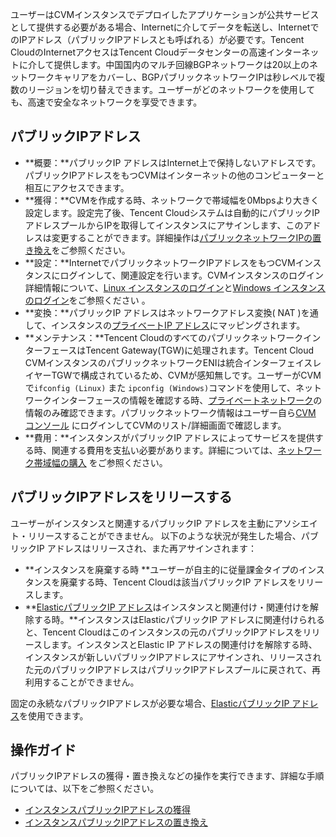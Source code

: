 ユーザーはCVMインスタンスでデプロイしたアプリケーションが公共サービスとして提供する必要がある場合、Internetに介してデータを転送し、InternetでのIPアドレス（パブリックIPアドレスとも呼ばれる）が必要です。Tencent CloudのInternetアクセスはTencent Cloudデータセンターの高速インターネットに介して提供します。中国国内のマルチ回線BGPネットワークは20以上のネットワークキャリアをカバーし、BGPパブリックネットワークIPは秒レベルで複数のリージョンを切り替えできます。ユーザーがどのネットワークを使用しても、高速で安全なネットワークを享受できます。

## パブリックIPアドレス
 - **概要：**パブリックIP アドレスはInternet上で保持しないアドレスです。パブリックIPアドレスをもつCVMはインターネットの他のコンピューターと相互にアクセスできます。
 - **獲得：**CVMを作成する時、ネットワークで帯域幅を0Mbpsより大きく設定します。設定完了後、Tencent Cloudシステムは自動的にパブリックIPアドレスプールからIPを取得してインスタンスにアサインします、このアドレスは変更することができます。詳細操作は[パブリックネットワークIPの置き換え](https://intl.cloud.tencent.com/document/product/213/16642)をご参照ください。
 - **設定：**InternetでパブリックネットワークIPアドレスをもつCVMインスタンスにログインして、関連設定を行います。CVMインスタンスのログイン詳細情報について、[Linux インスタンスのログイン](/doc/product/213/5436)と[Windows インスタンスのログイン](/doc/product/213/5435)をご参照ください 。
 - **変換：**パブリックIP アドレスはネットワークアドレス変換( NAT )を通して、インスタンスの[プライベートIP アドレス](/doc/product/213/5225)にマッピングされます。
 - **メンテナンス：**Tencent CloudのすべてのパブリックネットワークインターフェースはTencent Gateway(TGW)に処理されます。Tencent Cloud CVMインスタンスのパブリックネットワークENIは統合インターフェイスレイヤーTGWで構成されているため、CVMが感知無しです。ユーザーがCVMで`ifconfig (Linux)` また `ipconfig (Windows)`コマンドを使用して、ネットワークインターフェースの情報を確認する時、[プライベートネットワーク](/doc/product/213/5225)の情報のみ確認できます。パブリックネットワーク情報はユーザー自ら[CVM コンソール](https://console.cloud.tencent.com/cvm) にログインしてCVMのリスト/詳細画面で確認します。
 - **費用：**インスタンスがパブリックIP アドレスによってサービスを提供する時、関連する費用を支払い必要があります。詳細については、[ネットワーク帯域幅の購入](/doc/product/213/509#2.1.-.E5.B8.A6.E5.AE.BD.E5.8C.85.E8.AE.A1.E8.B4.B9) をご参照ください。

## パブリックIPアドレスをリリースする
ユーザーがインスタンスと関連するパブリックIP アドレスを主動にアソシエイト・リリースすることができません。
以下のような状況が発生した場合、パブリックIP アドレスはリリースされ、また再アサインされます：
- **インスタンスを廃棄する時 **ユーザーが自主的に従量課金タイプのインスタンスを廃棄する時、Tencent Cloudは該当パブリックIP アドレスをリリースします。
- **[ElasticパブリックIP アドレス](/doc/product/213/5733)はインスタンスと関連付け・関連付けを解除する時。**インスタンスはElasticパブリックIP アドレスに関連付けられると、Tencent Cloudはこのインスタンスの元のパブリックIPアドレスをリリースします。インスタンスとElastic IP アドレスの関連付けを解除する時、インスタンスが新しいパブリックIPアドレスにアサインされ、リリースされた元のパブリックIPアドレスはパブリックIPアドレスプールに戻されて、再利用することができません。

固定の永続なパブリックIPアドレスが必要な場合、[ElasticパブリックIP アドレス](/doc/product/213/5733)を使用できます。

## 操作ガイド
パブリックIPアドレスの獲得・置き換えなどの操作を実行できます、詳細な手順については、以下をご参照ください。
- [インスタンスパブリックIPアドレスの獲得](https://intl.cloud.tencent.com/document/product/213/17940)
- [インスタンスパブリックIPアドレスの置き換え](https://intl.cloud.tencent.com/document/product/213/16642)
